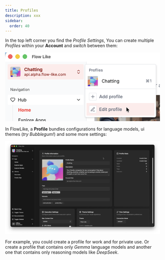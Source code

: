 ```yaml
---
title: Profiles
description: xxx
sidebar:
  order: 40
---
```


In the top left corner you find the *Profile Settings*, You can create multiple *Profiles* within your **Account** and *switch* between them:

![Accessing profiles and switching between them](../../../assets/SwitchAndEditProfiles.webp)


In FlowLike, a **Profile** bundles configurations for language models, ui themes (*try Bubblegum!*) and some more settings: 

![Profile Settings](../../../assets/ProfileSettings.webp)


For example, you could create a profile for work and for private use. Or create a profile that contains only *Gemma* language models and another one that contains only reasoning models like *DeepSeek*.

